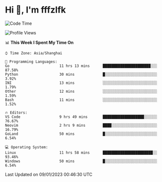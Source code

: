 # Hi 👋, I'm fffzlfk

<!--START_SECTION:waka-->
![Code Time](http://img.shields.io/badge/Code%20Time-21%20hrs%208%20mins-blue)

![Profile Views](http://img.shields.io/badge/Profile%20Views-35-blue)

📊 **This Week I Spent My Time On** 

```text
⌚︎ Time Zone: Asia/Shanghai

💬 Programming Languages: 
Go                       11 hrs 13 mins      ██████████████████████░░░   87.58% 
Python                   30 mins             █░░░░░░░░░░░░░░░░░░░░░░░░   3.92% 
INI                      13 mins             ░░░░░░░░░░░░░░░░░░░░░░░░░   1.79% 
Other                    12 mins             ░░░░░░░░░░░░░░░░░░░░░░░░░   1.59% 
Bash                     11 mins             ░░░░░░░░░░░░░░░░░░░░░░░░░   1.52%

🔥 Editors: 
VS Code                  9 hrs 49 mins       ███████████████████░░░░░░   76.67% 
Neovim                   2 hrs 9 mins        ████░░░░░░░░░░░░░░░░░░░░░   16.79% 
GoLand                   50 mins             █░░░░░░░░░░░░░░░░░░░░░░░░   6.54%

💻 Operating System: 
Linux                    11 hrs 58 mins      ███████████████████████░░   93.46% 
Windows                  50 mins             █░░░░░░░░░░░░░░░░░░░░░░░░   6.54%

```


 Last Updated on 09/01/2023 00:46:30 UTC
<!--END_SECTION:waka-->
